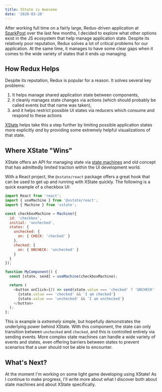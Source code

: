 ```yaml
---
title: XState is Awesome
date: '2020-03-28'
---
```


After working full time on a fairly large, Redux-driven application at [SparkPost](https://sparkpost.com) over the last few months, I decided to explore what other options exist in the JS ecosystem that help manage application state. Despite its relatively poor reputation, Redux solves a lot of critical problems for our application. At the same time, it manages to have some clear gaps when it comes to the wide variety of states that it ends up managing.

## How Redux Helps

Despite its reputation, Redux is popular for a reason. It solves several key problems:

1. It helps manage shared application state between components,
1. it cleanly manages state changes via actions (which should probably be called events but that name was taken),
1. and it helps restrict possible UI states via reducers which consume and respond to these actions

[XState](https://xstate.js.org/) helps take this a step further by limiting possible application states more explicitly _and_ by providing some extremely helpful visualizations of that state.

## Where XState "Wins"

XState offers an API for managing state via [state machines](https://en.wikipedia.org/wiki/Finite-state_machine) and old concept that has admittedly limited traction within the UI development world.

With a React project, the `@xstate/react` package offers a great hook that can be used to get up and running with XState quickly. The following is a quick example of a checkbox UI:

```javascript
import React from 'react';
import { useMachine } from '@xstate/react';
import { Machine } from 'xstate';

const checkboxMachine = Machine({
  id: 'checkbox',
  initial: 'unchecked',
  states: {
    unchecked: {
      on: { CHECK: 'checked' }
    },
    checked: {
      on: { UNCHECK: 'unchecked' }
    }
  }
});

function MyComponent() {
  const [state, send] = useMachine(checkboxMachine);

  return (
    <button onClick={() => send(state.value === 'checked' ? 'UNCHECK' : 'CHECK')} role="checkbox" aria-checked={state.value === 'checked' ? true : false}>
      {state.value === 'checked' && 'I am checked'}
      {state.value === 'unchecked' && 'I am unchecked'}
    </button>
  );
};
```

This is example is _extremely_ simple, but hopefully demonstrates the underlying power behind XState. With this component, the state can only transition between `unchecked` and `checked`, and this is controlled entirely via sending events. More complex state machines can handle a wide variety of events and states, even offering barriers between states to prevent scenarios that a user should not be able to encounter.

## What's Next?

At the moment I'm working on some light game developing using XState! As I continue to make progress, I'll write more about what I discover both about state machines and about XState specifically.
